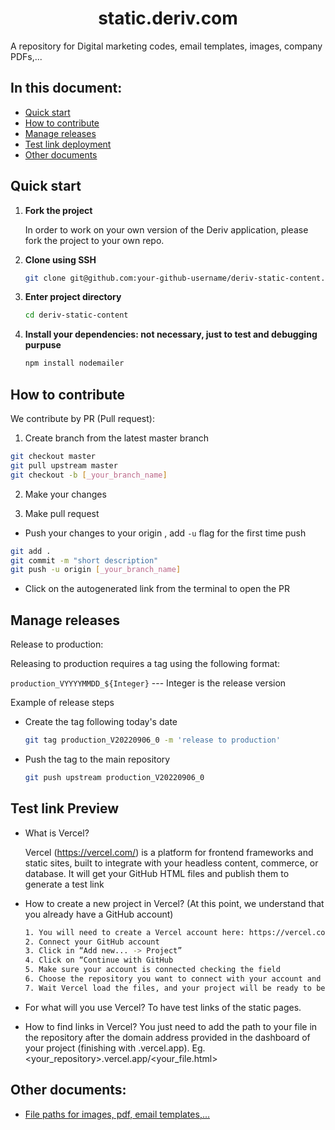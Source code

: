 <h1 align="center"> static.deriv.com </h1>

A repository for Digital marketing codes, email templates, images, company PDFs,...

## In this document:
-   [Quick start](#quick-start)
-   [How to contribute](#how-to-contribute)
-   [Manage releases](#manage-releases)
-   [Test link deployment](#test-link-deployment)
-   [Other documents](#other-docs)

## Quick start
1.  **Fork the project**

    In order to work on your own version of the Deriv application, please fork the project to your own repo.

2.  **Clone using SSH**

    ```sh
    git clone git@github.com:your-github-username/deriv-static-content.git
    ```

3.  **Enter project directory**

    ```sh
    cd deriv-static-content
    ```

4.  **Install your dependencies: not necessary, just to test and debugging purpuse**

    ```sh
    npm install nodemailer
    ```


## How to contribute
We contribute by PR (Pull request):

1. Create branch from the latest master branch
```sh
git checkout master
git pull upstream master
git checkout -b [_your_branch_name]
```

2. Make your changes

3. Make pull request

-   Push your changes to your origin , add `-u` flag for the first time push

```sh
git add . 
git commit -m "short description"  
git push -u origin [_your_branch_name]
```

-   Click on the autogenerated link from the terminal to open the PR


## Manage releases
Release to production:

Releasing to production requires a tag using the following format:

`production_VYYYYMMDD_${Integer}` --- Integer is the release version

Example of release steps

-   Create the tag following today's date

    ```sh
    git tag production_V20220906_0 -m 'release to production'
    ```

-   Push the tag to the main repository

    ```sh
    git push upstream production_V20220906_0
    ```

## Test link Preview
-  What is Vercel?

    Vercel (https://vercel.com/) is a platform for frontend frameworks and static sites, built to integrate with your headless content, commerce, or database.
    It will get your GitHub HTML files and publish them to generate a test link


-  How to create a new project in Vercel?
    (At this point, we understand that you already have a GitHub account)
    
    ```sh
    1. You will need to create a Vercel account here: https://vercel.com/signup)
    2. Connect your GitHub account
    3. Click in “Add new... -> Project”
    4. Click on “Continue with GitHub
    5. Make sure your account is connected checking the field
    6. Choose the repository you want to connect with your account and click “Import”
    7. Wait Vercel load the files, and your project will be ready to be used!
    ```

-  For what will you use Vercel?
    To have test links of the static pages.


-  How to find links in Vercel?
    You just need to add the path to your file in the repository after the domain address provided in the dashboard of your project (finishing with .vercel.app). Eg. <your_repository>.vercel.app/<your_file.html>



## Other documents:
-   [File paths for images, pdf, email templates,...](https://github.com/binary-com/deriv-static-content/blob/master/documents/file-structure.md)


